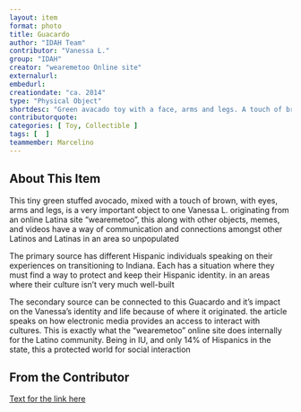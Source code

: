 ```yaml
---
layout: item
format: photo
title: Guacardo
author: "IDAH Team"
contributor: "Vanessa L."
group: "IDAH"
creator: "wearemetoo Online site"
externalurl: 
embedurl: 
creationdate: "ca. 2014"
type: "Physical Object"
shortdesc: "Green avacado toy with a face, arms and legs. A touch of brown on the torso to represent the seed."
contributorquote: 
categories: [ Toy, Collectible ]
tags: [  ]
teammember: Marcelino
---
```


## About This Item

This tiny green stuffed avocado, mixed with a touch of brown, with eyes, arms and legs, is a very important object to one Vanessa L. originating from an online Latina site “wearemetoo”, this along with other objects, memes, and videos have a way of communication and connections amongst other Latinos and Latinas in an area so unpopulated

The primary source has different Hispanic individuals speaking on their experiences on transitioning to Indiana. Each has a situation where they must find a way to protect and keep their Hispanic identity. in an areas where their culture isn’t very much well-built

The secondary source can be connected to this Guacardo and it’s impact on the Vanessa’s identity and life because of where it originated. the article speaks on how electronic media provides an access to interact with cultures. This is exactly what the “wearemetoo” online site does internally for the Latino community. Being in IU, and only 14% of Hispanics in the state, this a protected world for social interaction

## From the Contributor 

[Text for the link here](www.jstor.org/stable/calicojournal.29.1.24.)
